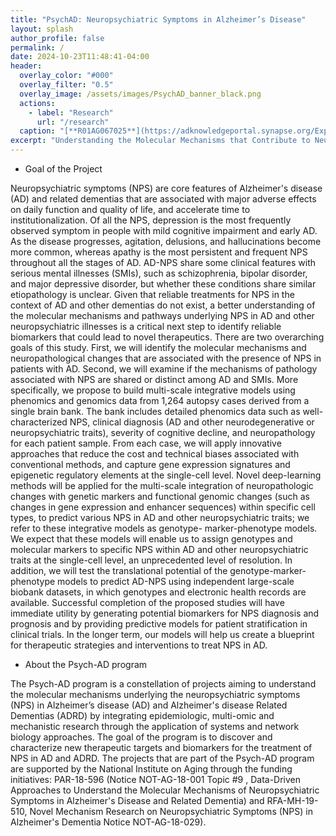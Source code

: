 ```yaml
---
title: "PsychAD: Neuropsychiatric Symptoms in Alzheimer’s Disease"
layout: splash
author_profile: false
permalink: /
date: 2024-10-23T11:48:41-04:00
header:
  overlay_color: "#000"
  overlay_filter: "0.5"
  overlay_image: /assets/images/PsychAD_banner_black.png
  actions:
    - label: "Research"
      url: "/research"
  caption: "[**R01AG067025**](https://adknowledgeportal.synapse.org/Explore/Projects/DetailsPage?Grant%20Number=R01AG067025)"
excerpt: "Understanding the Molecular Mechanisms that Contribute to Neuropsychiatric Symptoms in Alzheimer's Disease"
---
```


- Goal of the Project 

Neuropsychiatric symptoms (NPS) are core features of Alzheimer's disease (AD) and related dementias that are associated with major adverse effects on daily function and quality of life, and accelerate time to institutionalization. Of all the NPS, depression is the most frequently observed symptom in people with mild cognitive impairment and early AD. As the disease progresses, agitation, delusions, and hallucinations become more common, whereas apathy is the most persistent and frequent NPS throughout all the stages of AD. AD-NPS share some clinical features with serious mental illnesses (SMIs), such as schizophrenia, bipolar disorder, and major depressive disorder, but whether these conditions share similar etiopathology is unclear. Given that reliable treatments for NPS in the context of AD and other dementias do not exist, a better understanding of the molecular mechanisms and pathways underlying NPS in AD and other neuropsychiatric illnesses is a critical next step to identify reliable biomarkers that could lead to novel therapeutics.
There are two overarching goals of this study. First, we will identify the molecular mechanisms and neuropathological changes that are associated with the presence of NPS in patients with AD. Second, we will examine if the mechanisms of pathology associated with NPS are shared or distinct among AD and SMIs. More specifically, we propose to build multi-scale integrative models using phenomics and genomics data from 1,264 autopsy cases derived from a single brain bank. The bank includes detailed phenomics data such as well-characterized NPS, clinical diagnosis (AD and other neurodegenerative or neuropsychiatric traits), severity of cognitive decline, and neuropathology for each patient sample. From each case, we will apply innovative approaches that reduce the cost and technical biases associated with conventional methods, and capture gene expression signatures and epigenetic regulatory elements at the single-cell level. Novel deep-learning methods will be applied for the multi-scale integration of neuropathologic changes with genetic markers and functional genomic changes (such as changes in gene expression and enhancer sequences) within specific cell types, to predict various NPS in AD and other neuropsychiatric traits; we refer to these integrative models as genotype- marker-phenotype models. We expect that these models will enable us to assign genotypes and molecular markers to specific NPS within AD and other neuropsychiatric traits at the single-cell level, an unprecedented level of resolution. In addition, we will test the translational potential of the genotype-marker-phenotype models to predict AD-NPS using independent large-scale biobank datasets, in which genotypes and electronic health records are available. Successful completion of the proposed studies will have immediate utility by generating potential biomarkers for NPS diagnosis and prognosis and by providing predictive models for patient stratification in clinical trials. In the longer term, our models will help us create a blueprint for therapeutic strategies and interventions to treat NPS in AD.

- About the Psych-AD program

The Psych-AD program is a constellation of projects aiming to understand the molecular mechanisms underlying the neuropsychiatric symptoms (NPS) in Alzheimer’s disease (AD) and Alzheimer's disease Related Dementias (ADRD) by integrating epidemiologic, multi-omic and mechanistic research through the application of systems and network biology approaches. The goal of the program is to discover and characterize new therapeutic targets and biomarkers for the treatment of NPS in AD and ADRD. The projects that are part of the Psych-AD program are supported by the National Institute on Aging through the funding initiatives: PAR-18-596 (Notice NOT-AG-18-001 Topic #9 , Data-Driven Approaches to Understand the Molecular Mechanisms of Neuropsychiatric Symptoms in Alzheimer's Disease and Related Dementia) and RFA-MH-19-510, Novel Mechanism Research on Neuropsychiatric Symptoms (NPS) in Alzheimer's Dementia Notice NOT-AG-18-029).
